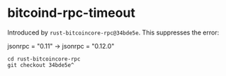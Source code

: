 # bitcoind-rpc-timeout

Introduced by `rust-bitcoincore-rpc@34bde5e`. This suppresses the error:

jsonrpc = "0.11" -> jsonrpc = "0.12.0"

```
cd rust-bitcoincore-rpc
git checkout 34bde5e^
```
